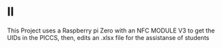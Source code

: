 # II
This Project uses a Raspberry pi Zero with an NFC MODULE V3 to get the UIDs in the PICCS, then, edits an .xlsx file for the assistanse of students
